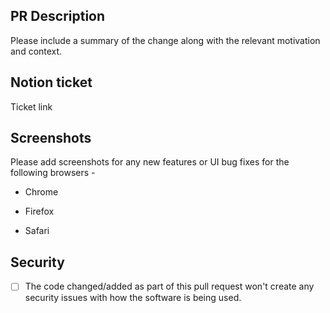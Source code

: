 ## PR Description

Please include a summary of the change along with the relevant motivation and context.

## Notion ticket

Ticket link

## Screenshots

Please add screenshots for any new features or UI bug fixes for the following browsers -

- Chrome
  >
- Firefox
  >
- Safari
  >

## Security

- [ ] The code changed/added as part of this pull request won't create any security issues with how the software is being used.
